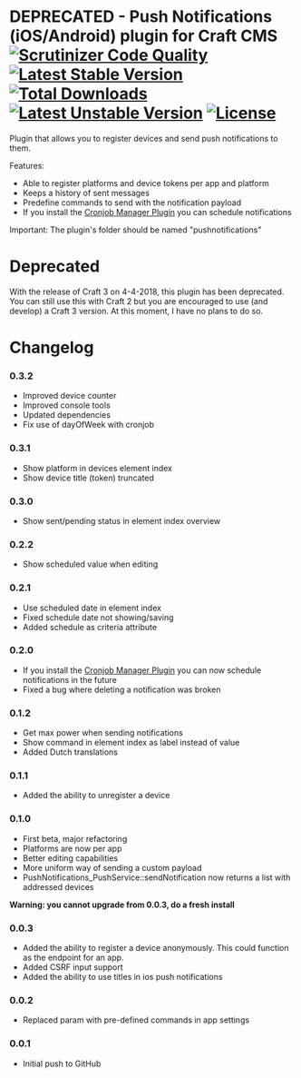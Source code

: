 DEPRECATED - Push Notifications (iOS/Android) plugin for Craft CMS [![Scrutinizer Code Quality](https://scrutinizer-ci.com/g/boboldehampsink/pushnotifications/badges/quality-score.png?b=develop)](https://scrutinizer-ci.com/g/boboldehampsink/pushnotifications/?branch=develop) [![Latest Stable Version](https://poser.pugx.org/boboldehampsink/pushnotifications/v/stable)](https://packagist.org/packages/boboldehampsink/pushnotifications) [![Total Downloads](https://poser.pugx.org/boboldehampsink/pushnotifications/downloads)](https://packagist.org/packages/boboldehampsink/pushnotifications) [![Latest Unstable Version](https://poser.pugx.org/boboldehampsink/pushnotifications/v/unstable)](https://packagist.org/packages/boboldehampsink/pushnotifications) [![License](https://poser.pugx.org/boboldehampsink/pushnotifications/license)](https://packagist.org/packages/boboldehampsink/pushnotifications)
=================

Plugin that allows you to register devices and send push notifications to them.

Features:
- Able to register platforms and device tokens per app and platform
- Keeps a history of sent messages
- Predefine commands to send with the notification payload
- If you install the [Cronjob Manager Plugin](http://github.com/boboldehampsink/cronjob) you can schedule notifications

Important:
The plugin's folder should be named "pushnotifications"

Deprecated
=================

With the release of Craft 3 on 4-4-2018, this plugin has been deprecated. You can still use this with Craft 2 but you are encouraged to use (and develop) a Craft 3 version. At this moment, I have no plans to do so.

Changelog
=================
### 0.3.2 ###
- Improved device counter
- Improved console tools
- Updated dependencies
- Fix use of dayOfWeek with cronjob

### 0.3.1 ###
- Show platform in devices element index
- Show device title (token) truncated

### 0.3.0 ###
- Show sent/pending status in element index overview

### 0.2.2 ###
- Show scheduled value when editing

### 0.2.1 ###
- Use scheduled date in element index
- Fixed schedule date not showing/saving
- Added schedule as criteria attribute

### 0.2.0 ###
- If you install the [Cronjob Manager Plugin](http://github.com/boboldehampsink/cronjob) you can now schedule notifications in the future
- Fixed a bug where deleting a notification was broken

### 0.1.2 ###
- Get max power when sending notifications
- Show command in element index as label instead of value
- Added Dutch translations

### 0.1.1 ###
- Added the ability to unregister a device

### 0.1.0 ###
- First beta, major refactoring
- Platforms are now per app
- Better editing capabilities
- More uniform way of sending a custom payload
- PushNotifications_PushService::sendNotification now returns a list with addressed devices

__Warning: you cannot upgrade from 0.0.3, do a fresh install__

### 0.0.3 ###
- Added the ability to register a device anonymously. This could function as the endpoint for an app.
- Added CSRF input support
- Added the ability to use titles in ios push notifications

### 0.0.2 ###
- Replaced param with pre-defined commands in app settings

### 0.0.1 ###
- Initial push to GitHub
